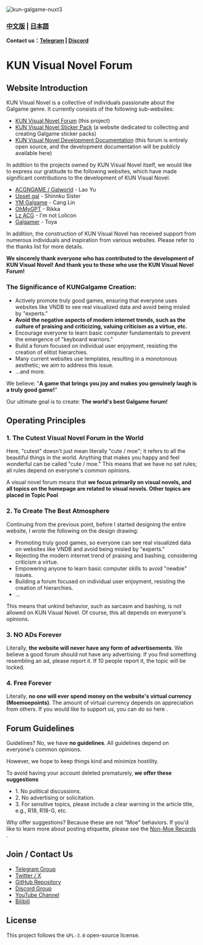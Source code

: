 ![kun-galgame-nuxt3](https://kungal.com/kungalgame.webp)

### **[中文版](/Readme_ZH.md)** | **[日本語](/Readme_JA.md)**

**Contact us：[Telegram](https://t.me/kungalgame) | [Discord](https://discord.com/invite/5F4FS2cXhX)**

# KUN Visual Novel Forum

Website Introduction
--------------------

KUN Visual Novel is a collective of individuals passionate about the Galgame genre. It currently consists of the following sub-websites:

  

*   [KUN Visual Novel Forum](https://kungal.com) (this project)
*   [KUN Visual Novel Sticker Pack](https://sticker.kungal.com) (a website dedicated to collecting and creating Galgame sticker packs)
*   [KUN Visual Novel Development Documentation](https://soft.moe/kun-visualnovel-docs/kun-forum.html) (this forum is entirely open source, and the development documentation will be publicly available here)

  


In addition to the projects owned by KUN Visual Novel itself, we would like to express our gratitude to the following websites, which have made significant contributions to the development of KUN Visual Novel.

  

*   [ACGNGAME / Galworld](http://acgngames.net) \- Lao Yu
*   [Upset gal](http://shinnku.com) \- Shinnku Sister
*   [YM Galgame](http://www.ymgal.games) \- Cang Lin
*   [OhMyGPT](http://www.ohmygpt.com) \- Rikka
*   [Lz ACG](http://lzacg.org) \- I'm not Lolicon
*   [Galgamer](http://galgamer.moe) \- Toya

  


In addition, the construction of KUN Visual Novel has received support from numerous individuals and inspiration from various websites. Please refer to the thanks list for more details.

  

**We sincerely thank everyone who has contributed to the development of KUN Visual Novel! And thank you to those who use the KUN Visual Novel Forum!**

  

### The Significance of KUNGalgame Creation:

*   Actively promote truly good games, ensuring that everyone uses websites like VNDB to see real visualized data and avoid being misled by "experts."
*   **Avoid the negative aspects of modern internet trends, such as the culture of praising and criticizing, valuing criticism as a virtue, etc.**
*   Encourage everyone to learn basic computer fundamentals to prevent the emergence of "keyboard warriors."
*   Build a forum focused on individual user enjoyment, resisting the creation of elitist hierarchies.
*   Many current websites use templates, resulting in a monotonous aesthetic; we aim to address this issue.
*   ...and more.

  


We believe: "**A game that brings you joy and makes you genuinely laugh is a truly good game!**"

  


Our ultimate goal is to create: **The world's best Galgame forum!**

Operating Principles
--------------------

  

### 1\. The Cutest Visual Novel Forum in the World

Here, "cutest" doesn't just mean literally "cute / moe"; it refers to all the beautiful things in the world. Anything that makes you happy and feel wonderful can be called "cute / moe." This means that we have no set rules; all rules depend on everyone's common opinions.

  

A visual novel forum means that **we focus primarily on visual novels, and all topics on the homepage are related to visual novels. Other topics are placed in Topic Pool**

### 2\. To Create The Best Atmosphere

Continuing from the previous point, before I started designing the entire website, I wrote the following on the design drawing:

  

*   Promoting truly good games, so everyone can see real visualized data on websites like VNDB and avoid being misled by "experts."
*   Rejecting the modern internet trend of praising and bashing, considering criticism a virtue.
*   Empowering anyone to learn basic computer skills to avoid "newbie" issues.
*   Building a forum focused on individual user enjoyment, resisting the creation of hierarchies.
*   ...

  

This means that unkind behavior, such as sarcasm and bashing, is not allowed on KUN Visual Novel. Of course, this all depends on everyone's opinions.

### 3\. NO ADs Forever

Literally, **the website will never have any form of advertisements**. We believe a good forum should not have any advertising. If you find something resembling an ad, please report it. If 10 people report it, the topic will be locked.

### 4\. Free Forever

Literally, **no one will ever spend money on the website's virtual currency (Moemoepoints)**. The amount of virtual currency depends on appreciation from others. If you would like to support us, you can do so here .

Forum Guidelines
----------------

Guidelines? No, we have **no guidelines**. All guidelines depend on everyone's common opinions.

However, we hope to keep things kind and minimize hostility.

To avoid having your account deleted prematurely, **we offer these suggestions**

*   1\. No political discussions.
*   2\. No advertising or solicitation.
*   3\. For sensitive topics, please include a clear warning in the article title, e.g., R18, R18-G, etc.

  

Why offer suggestions? Because these are not "Moe" behaviors. If you'd like to learn more about posting etiquette, please see the [Non-Moe Records](https://kungal.com/non-moe) .

## Join / Contact Us

* [Telegram Group](https://t.me/kungalgame)
* [Twitter / X](https://twitter.com/kungalgame)
* [GitHub Repository](https://github.com/KUN1007/kun-galgame-nuxt3)
* [Discord Group](https://discord.com/invite/5F4FS2cXhX)
* [YouTube Channel](https://youtube.com/@kungalgame)
* [Bilibili](https://space.bilibili.com/1748455574)

## License

This project follows the `GPL-3.0` open-source license.